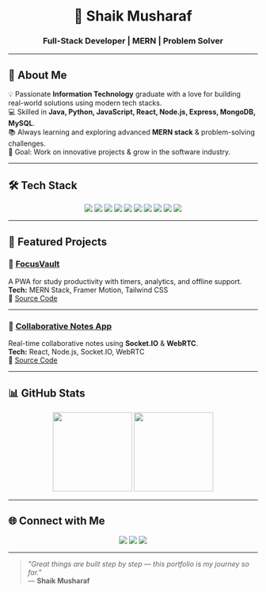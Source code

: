 <h1 align="center">🚀 Shaik Musharaf</h1>
<h3 align="center">Full-Stack Developer | MERN | Problem Solver</h3>

---

## 💫 About Me
💡 Passionate **Information Technology** graduate with a love for building real-world solutions using modern tech stacks.  
💻 Skilled in **Java, Python, JavaScript, React, Node.js, Express, MongoDB, MySQL**.  
📚 Always learning and exploring advanced **MERN stack** & problem-solving challenges.  
🎯 Goal: Work on innovative projects & grow in the software industry.

---

## 🛠 Tech Stack
<p align="center">
<img src="https://img.shields.io/badge/Java-%23ED8B00.svg?style=for-the-badge&logo=openjdk&logoColor=white" />
<img src="https://img.shields.io/badge/Python-3776AB?style=for-the-badge&logo=python&logoColor=white" />
<img src="https://img.shields.io/badge/JavaScript-%23323330.svg?style=for-the-badge&logo=javascript&logoColor=%23F7DF1E" />
<img src="https://img.shields.io/badge/React-%2320232a.svg?style=for-the-badge&logo=react&logoColor=%2361DAFB" />
<img src="https://img.shields.io/badge/Node.js-43853D?style=for-the-badge&logo=node.js&logoColor=white" />
<img src="https://img.shields.io/badge/Express.js-404D59?style=for-the-badge" />
<img src="https://img.shields.io/badge/MongoDB-%234ea94b.svg?style=for-the-badge&logo=mongodb&logoColor=white" />
<img src="https://img.shields.io/badge/MySQL-4479A1?style=for-the-badge&logo=mysql&logoColor=white" />
<img src="https://img.shields.io/badge/TailwindCSS-38B2AC?style=for-the-badge&logo=tailwind-css&logoColor=white" />
<img src="https://img.shields.io/badge/Vite-%23646CFF.svg?style=for-the-badge&logo=vite&logoColor=white" />
</p>

---

## 🚀 Featured Projects

### 📌 [FocusVault](https://focusvault.netlify.app/login)
A PWA for study productivity with timers, analytics, and offline support.  
**Tech:** MERN Stack, Framer Motion, Tailwind CSS  
🔗 [Source Code](https://github.com/musharraf10/focusvault)

---

### 📌 [Collaborative Notes App](https://collaborative-notes-1eyv.onrender.com/)
Real-time collaborative notes using **Socket.IO** & **WebRTC**.  
**Tech:** React, Node.js, Socket.IO, WebRTC  
🔗 [Source Code](https://github.com/musharraf10/Collaborative-Notes)

---

## 📊 GitHub Stats
<p align="center">
<img src="https://github-readme-stats.vercel.app/api?username=musharraf10&theme=tokyonight&hide_border=true&show_icons=true" height="160px" />
<img src="https://github-readme-streak-stats.herokuapp.com/?user=musharraf10&theme=tokyonight&hide_border=true" height="160px" />
</p>

---

## 🌐 Connect with Me
<p align="center">
<a href="https://linkedin.com/in/skmusharaf01"><img src="https://img.shields.io/badge/LinkedIn-%230077B5.svg?&style=for-the-badge&logo=linkedin&logoColor=white" /></a>
<a href="mailto:skmusharraf1241@gmail.com"><img src="https://img.shields.io/badge/Email-D14836?&style=for-the-badge&logo=gmail&logoColor=white" /></a>
<a href="https://instagram.com/asur.musharraf10"><img src="https://img.shields.io/badge/Instagram-%23E4405F.svg?&style=for-the-badge&logo=instagram&logoColor=white" /></a>
</p>

---

> _"Great things are built step by step — this portfolio is my journey so far."_  
— **Shaik Musharaf**

